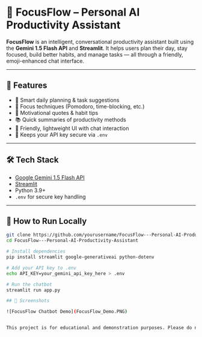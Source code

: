 # 🧠 FocusFlow – Personal AI Productivity Assistant

**FocusFlow** is an intelligent, conversational productivity assistant built using the **Gemini 1.5 Flash API** and **Streamlit**. It helps users plan their day, stay focused, build better habits, and manage tasks — all through a friendly, emoji-enhanced chat interface.

---

## 🚀 Features

- 📅 Smart daily planning & task suggestions  
- 🎯 Focus techniques (Pomodoro, time-blocking, etc.)  
- 🧘 Motivational quotes & habit tips  
- 📚 Quick summaries of productivity methods  
- 💬 Friendly, lightweight UI with chat interaction  
- 🔐 Keeps your API key secure via `.env`

---

## 🛠 Tech Stack

- [Google Gemini 1.5 Flash API](https://ai.google.dev)
- [Streamlit](https://streamlit.io)
- Python 3.9+
- `.env` for secure key handling

---

## 🧪 How to Run Locally

```bash
git clone https://github.com/yourusername/FocusFlow---Personal-AI-Productivity-Assistant.git
cd FocusFlow---Personal-AI-Productivity-Assistant

# Install dependencies
pip install streamlit google-generativeai python-dotenv

# Add your API key to .env
echo API_KEY=your_gemini_api_key_here > .env

# Run the chatbot
streamlit run app.py

## 📸 Screenshots

![FocusFlow Chatbot Demo](FocusFlow_Demo.PNG)


This project is for educational and demonstration purposes. Please do not use your Gemini API key in production without proper security and compliance.
